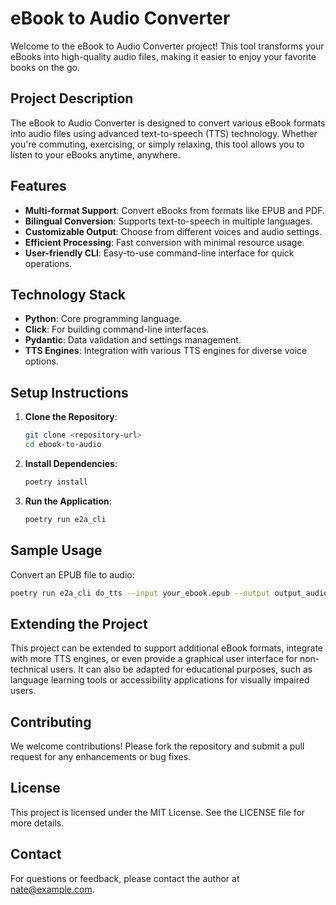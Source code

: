 # eBook to Audio Converter

Welcome to the eBook to Audio Converter project! This tool transforms your eBooks into high-quality audio files, making it easier to enjoy your favorite books on the go.

## Project Description

The eBook to Audio Converter is designed to convert various eBook formats into audio files using advanced text-to-speech (TTS) technology. Whether you're commuting, exercising, or simply relaxing, this tool allows you to listen to your eBooks anytime, anywhere.

## Features

- **Multi-format Support**: Convert eBooks from formats like EPUB and PDF.
- **Bilingual Conversion**: Supports text-to-speech in multiple languages.
- **Customizable Output**: Choose from different voices and audio settings.
- **Efficient Processing**: Fast conversion with minimal resource usage.
- **User-friendly CLI**: Easy-to-use command-line interface for quick operations.

## Technology Stack

- **Python**: Core programming language.
- **Click**: For building command-line interfaces.
- **Pydantic**: Data validation and settings management.
- **TTS Engines**: Integration with various TTS engines for diverse voice options.

## Setup Instructions

1. **Clone the Repository**:
   ```bash
   git clone <repository-url>
   cd ebook-to-audio
   ```

2. **Install Dependencies**:
   ```bash
   poetry install
   ```

3. **Run the Application**:
   ```bash
   poetry run e2a_cli
   ```

## Sample Usage

Convert an EPUB file to audio:
```bash
poetry run e2a_cli do_tts --input your_ebook.epub --output output_audio.mp3
```

## Extending the Project

This project can be extended to support additional eBook formats, integrate with more TTS engines, or even provide a graphical user interface for non-technical users. It can also be adapted for educational purposes, such as language learning tools or accessibility applications for visually impaired users.

## Contributing

We welcome contributions! Please fork the repository and submit a pull request for any enhancements or bug fixes.

## License

This project is licensed under the MIT License. See the LICENSE file for more details.

## Contact

For questions or feedback, please contact the author at nate@example.com.
